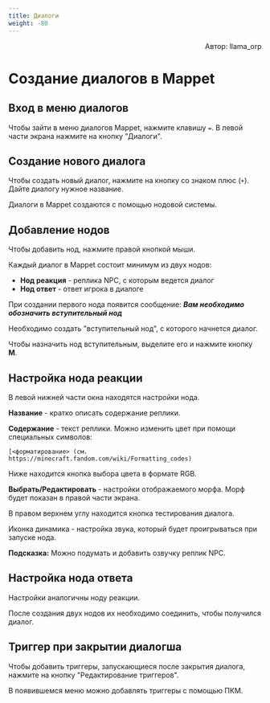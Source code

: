 ```yaml
---
title: Диалоги
weight: -80
---
```


<p align="right">Автор: llama_orp</p>

# Создание диалогов в Mappet

## Вход в меню диалогов
Чтобы зайти в меню диалогов Mappet, нажмите клавишу `=`. В левой части экрана нажмите на кнопку "Диалоги".

## Создание нового диалога
Чтобы создать новый диалог, нажмите на кнопку со знаком плюс (`+`). Дайте диалогу нужное название.

Диалоги в Mappet создаются с помощью нодовой системы.

## Добавление нодов
Чтобы добавить нод, нажмите правой кнопкой мыши.

Каждый диалог в Mappet состоит минимум из двух нодов:

- **Нод реакция** - реплика NPC, с которым ведется диалог
- **Нод ответ** - ответ игрока в диалоге

При создании первого нода появится сообщение: ***Вам необходимо обозначить вступительный нод***

Необходимо создать "вступительный нод", с которого начнется диалог.

Чтобы назначить нод вступительным, выделите его и нажмите кнопку **M**.

## Настройка нода реакции

В левой нижней части окна находятся настройки нода.

**Название** - кратко описать содержание реплики.

**Содержание** - текст реплики. Можно изменить цвет при помощи специальных символов:

```
[<форматирование> (см. https://minecraft.fandom.com/wiki/Formatting_codes)
```

Ниже находится кнопка выбора цвета в формате RGB.

**Выбрать/Редактировать** - настройки отображаемого морфа. Морф будет показан в правой части экрана.

В правом верхнем углу находится кнопка тестирования диалога.

Иконка динамика - настройка звука, который будет проигрываться при запуске нода.

**Подсказка:** Можно подумать и добавить озвучку реплик NPC.

## Настройка нода ответа

Настройки аналогичны ноду реакции.

После создания двух нодов их необходимо соединить, чтобы получился диалог.

## Триггер при закрытии диалогша

Чтобы добавить триггеры, запускающиеся после закрытия диалога, нажмите на кнопку "Редактирование триггеров".

В появившемся меню можно добавлять триггеры с помощью ПКМ.